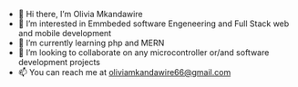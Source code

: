 - 👋 Hi there, I’m Olivia Mkandawire
- 👀 I’m interested in Emmbeded software Engeneering and Full Stack web and mobile development 
- 🌱 I’m currently learning php and MERN
- 💞️ I’m looking to collaborate on any microcontroller or/and software development projects 
- 📫 You can reach me at oliviamkandawire66@gmail.com

<!---
OliviaMkandawire/OliviaMkandawire is a ✨ special ✨ repository because its `README.md` (this file) appears on your GitHub profile.
You can click the Preview link to take a look at your changes.
--->
